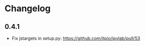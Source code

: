 # Changelog

<!-- <START NEW CHANGELOG ENTRY> -->

## 0.4.1

- Fix jstargets in setup.py: https://github.com/jtpio/ipylab/pull/53

<!-- <END NEW CHANGELOG ENTRY> -->
